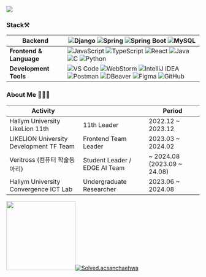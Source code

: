 <img src="https://readme-typing-svg.herokuapp.com?font=Oleo+Script&color=B2CABF&size=35&center=true&vCenter=true&width=404&height=53&lines=%E3%80%80%E3%80%80Hello+HwaYoung's+Github+%E3%80%80%E3%80%80"><br/>

<h3> Stack⚒️ </h3>
<div> 

| **Backend**           | ![Django](https://img.shields.io/badge/Django-092E20?style=flat-square&logo=django&logoColor=white) ![Spring](https://img.shields.io/badge/Spring-6DB33F?style=flat-square&logo=spring&logoColor=white) ![Spring Boot](https://img.shields.io/badge/Spring%20Boot-6DB33F?style=flat-square&logo=springboot&logoColor=white) ![MySQL](https://img.shields.io/badge/MySQL-4479A1?style=flat-square&logo=mysql&logoColor=white) |
|----------------------- | ------------------------------------------------------------------------------------------------------------------------------------------------------------------------------- |
| **Frontend & Language** | ![JavaScript](https://img.shields.io/badge/JavaScript-F7DF1E?style=flat-square&logo=javascript&logoColor=black) ![TypeScript](https://img.shields.io/badge/TypeScript-3178C6?style=flat-square&logo=typescript&logoColor=black) ![React](https://img.shields.io/badge/React-61DAFB?style=flat-square&logo=react&logoColor=black) ![Java](https://img.shields.io/badge/Java-%23ED8B00?style=flat-square&logo=OpenJDK&logoColor=black) ![C](https://img.shields.io/badge/C-A8B9CC?style=flat-square&logo=C%2B%2B&logoColor=white) ![Python](https://img.shields.io/badge/Python-3776AB?style=flat-square&logo=python&logoColor=white) |
| **Development Tools** | ![VS Code](https://img.shields.io/badge/VS%20Code-0078d7.svg?style=flat-square&logo=visual-studio-code&logoColor=white) ![WebStorm](https://img.shields.io/badge/WebStorm-143?style=flat-square&logo=webstorm&logoColor=white&color=black) ![IntelliJ IDEA](https://img.shields.io/badge/IntelliJ%20IDEA-143?style=flat-square&logo=IntelliJ%20IDEA&logoColor=white&color=black) ![Postman](https://img.shields.io/badge/Postman-E34F26?style=flat-square&logo=postman&logoColor=white) ![DBeaver](https://img.shields.io/badge/Dbeaver-382923?style=flat-square&logo=Dbeaver&logoColor=white) ![Figma](https://img.shields.io/badge/Figma-%23F24E1E.svg?style=flat-square&logo=figma&logoColor=white) ![GitHub](https://img.shields.io/badge/GitHub-181717?style=flat-square&logo=github&logoColor=white) |
  
</div>
<h3> About Me 👩🏻‍💻 </h3>

| **Activity**                                     |  | **Period**         |
|-------------------------------------------------|----------------------------------------------|--------------------|
| Hallym University LikeLion 11th  | 11th Leader                               | 2022.12 ~ 2023.12  |
| LIKELION University Development TF Team | Frontend Team Leader                          | 2023.03 ~ 2024.02  |
| Veritross (컴퓨터 학술동아리)       |Student Leader  / EDGE AI Team                    |  ~ 2024.08 (2023.09 ~ 24.08)  |
| Hallym University Convergence ICT Lab           | Undergraduate Researcher                     | 2023.06 ~ 2024.08  |
<!--
[![Young's GitHub stats](https://github-readme-stats.vercel.app/api?username=sanchaehwa&count_private=true&show_icons=true&theme=prussian)](https://github.com/sanchaehwa/github-readme-stats)
-->
<img src="https://render.gitanimals.org/farms/sanchaehwa" height="180" />[![Solved.acsanchaehwa](http://mazassumnida.wtf/api/v2/generate_badge?boj=yeong20311)](https://solved.ac/yeong20311)

